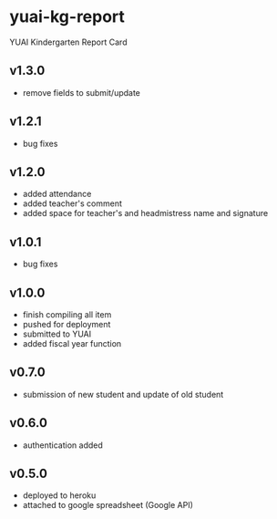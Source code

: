 # yuai-kg-report
YUAI Kindergarten Report Card

v1.3.0
----
- remove fields to submit/update

v1.2.1
----
- bug fixes

v1.2.0
----
- added attendance
- added teacher's comment
- added space for teacher's and headmistress name and signature

v1.0.1
----
- bug fixes

v1.0.0
----
- finish compiling all item
- pushed for deployment
- submitted to YUAI
- added fiscal year function

v0.7.0
----
- submission of new student and update of old student

v0.6.0
----
- authentication added

v0.5.0
----
- deployed to heroku
- attached to google spreadsheet (Google API)
